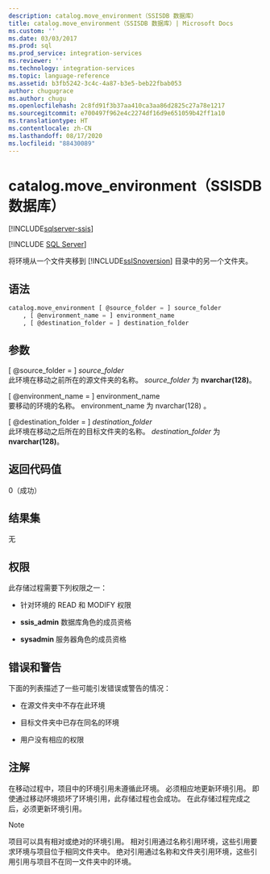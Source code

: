 ```yaml
---
description: catalog.move_environment（SSISDB 数据库）
title: catalog.move_environment（SSISDB 数据库）| Microsoft Docs
ms.custom: ''
ms.date: 03/03/2017
ms.prod: sql
ms.prod_service: integration-services
ms.reviewer: ''
ms.technology: integration-services
ms.topic: language-reference
ms.assetid: b3fb5242-3c4c-4a87-b3e5-beb22fbab053
author: chugugrace
ms.author: chugu
ms.openlocfilehash: 2c8fd91f3b37aa410ca3aa86d2825c27a78e1217
ms.sourcegitcommit: e700497f962e4c2274df16d9e651059b42ff1a10
ms.translationtype: HT
ms.contentlocale: zh-CN
ms.lasthandoff: 08/17/2020
ms.locfileid: "88430089"
---
```

# <a name="catalogmove_environment-ssisdb-database"></a>catalog.move_environment（SSISDB 数据库）

[!INCLUDE[sqlserver-ssis](../../includes/applies-to-version/sqlserver-ssis.md)]


[!INCLUDE [SQL Server](../../includes/applies-to-version/sqlserver.md)]

  将环境从一个文件夹移到 [!INCLUDE[ssISnoversion](../../includes/ssisnoversion-md.md)] 目录中的另一个文件夹。  
  
## <a name="syntax"></a>语法  
  
```sql  
catalog.move_environment [ @source_folder = ] source_folder  
    , [ @environment_name = ] environment_name  
    , [ @destination_folder = ] destination_folder  
```  
  
## <a name="arguments"></a>参数  
 [ @source_folder = ] *source_folder*  
 此环境在移动之前所在的源文件夹的名称。 *source_folder* 为 **nvarchar(128)**。  
  
 [ @environment_name = ] environment_name   
 要移动的环境的名称。 environment_name 为 nvarchar(128)   。  
  
 [ @destination_folder = ] *destination_folder*  
 此环境在移动之后所在的目标文件夹的名称。 *destination_folder* 为 **nvarchar(128)**。  
  
## <a name="return-code-value"></a>返回代码值  
 0（成功）  
  
## <a name="result-sets"></a>结果集  
 无  
  
## <a name="permissions"></a>权限  
 此存储过程需要下列权限之一：  
  
-   针对环境的 READ 和 MODIFY 权限  
  
-   **ssis_admin** 数据库角色的成员资格  
  
-   **sysadmin** 服务器角色的成员资格  
  
## <a name="errors-and-warnings"></a>错误和警告  
 下面的列表描述了一些可能引发错误或警告的情况：  
  
-   在源文件夹中不存在此环境  
  
-   目标文件夹中已存在同名的环境  
  
-   用户没有相应的权限  
  
## <a name="remarks"></a>注解  
 在移动过程中，项目中的环境引用未遵循此环境。 必须相应地更新环境引用。 即使通过移动环境损坏了环境引用，此存储过程也会成功。 在此存储过程完成之后，必须更新环境引用。  
  
> [!NOTE]  
>  项目可以具有相对或绝对的环境引用。 相对引用通过名称引用环境，这些引用要求环境与项目位于相同文件夹中。 绝对引用通过名称和文件夹引用环境，这些引用引用与项目不在同一文件夹中的环境。  
  
  
